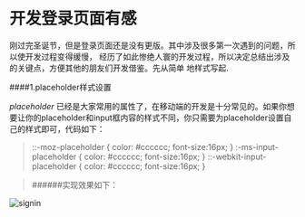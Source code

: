 # 开发登录页面有感
刚过完圣诞节，但是登录页面还是没有更版。其中涉及很多第一次遇到的问题，所以使开发过程变得缓慢，
经历了如此惨绝人寰的开发过程，所以决定总结出涉及的关键点，方便其他的朋友们开发借鉴。先从简单
地样式写起.


####1.placeholder样式设置


  *placeholder* 已经是大家常用的属性了，在移动端的开发是十分常见的。如果你想要让你的placeholder和input框内容的样式不同，你只需要为placeholder设置自己的样式即可，代码如下：

>::-moz-placeholder {
    color: #cccccc;
    font-size:16px;
}
:-ms-input-placeholder {
    color: #cccccc;
    font-size:16px;
}
::-webkit-input-placeholder {
    color: #cccccc;
    font-size:16px;
}

> ######实现效果如下：

![signin](/path/image/signin1.png "登录")
